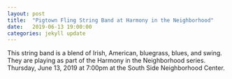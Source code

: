 ```yaml
---
layout: post
title:  "Pigtown Fling String Band at Harmony in the Neighborhood"
date:   2019-06-13 19:00:00
categories: jekyll update
---
```


<div class="entry-content">
<p>This string band is a blend of Irish, American, bluegrass, blues, and swing.
They are playing as part of the Harmony in the Neighborhood series.
Thursday, June 13, 2019 at 7:00pm at the South Side Neighborhood Center.
</p>
</div>
